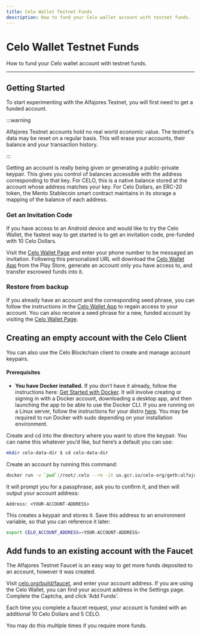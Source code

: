 ```yaml
---
title: Celo Wallet Testnet Funds
description: How to fund your Celo wallet account with testnet funds.
---
```


# Celo Wallet Testnet Funds

How to fund your Celo wallet account with testnet funds.

---

## Getting Started

To start experimenting with the Alfajores Testnet, you will first need to get a funded account.

:::warning

Alfajores Testnet accounts hold no real world economic value. The testnet's data may be reset on a regular basis. This will erase your accounts, their balance and your transaction history.

:::

Getting an account is really being given or generating a public-private keypair. This gives you control of balances accessible with the address corresponding to that key. For CELO, this is a native balance stored at the account whose address matches your key. For Celo Dollars, an ERC-20 token, the Mento Stablecoin smart contract maintains in its storage a mapping of the balance of each address.

### Get an Invitation Code

If you have access to an Android device and would like to try the Celo Wallet, the fastest way to get started is to get an invitation code, pre-funded with 10 Celo Dollars.

Visit the [Celo Wallet Page](https://celo.org/build/wallet) and enter your phone number to be messaged an invitation. Following this personalized URL will download the [Celo Wallet App](https://play.google.com/store/apps/details?id=org.celo.mobile.alfajores) from the Play Store, generate an account only you have access to, and transfer escrowed funds into it.

### Restore from backup

If you already have an account and the corresponding seed phrase, you can follow the instructions in the [Celo Wallet App](https://play.google.com/store/apps/details?id=org.celo.mobile.alfajores) to regain access to your account. You can also receive a seed phrase for a new, funded account by visiting the [Celo Wallet Page](https://celo.org/build/wallet).

## Creating an empty account with the Celo Client

You can also use the Celo Blockchain client to create and manage account keypairs.

#### **Prerequisites**

- **You have Docker installed.** If you don’t have it already, follow the instructions here: [Get Started with Docker](https://www.docker.com/get-started). It will involve creating or signing in with a Docker account, downloading a desktop app, and then launching the app to be able to use the Docker CLI. If you are running on a Linux server, follow the instructions for your distro [here](https://docs.docker.com/install/#server). You may be required to run Docker with sudo depending on your installation environment.

Create and cd into the directory where you want to store the keypair. You can name this whatever you’d like, but here’s a default you can use:

```bash
mkdir celo-data-dir $ cd celo-data-dir
```

Create an account by running this command:

```bash
docker run -v `pwd`:/root/.celo --rm -it us.gcr.io/celo-org/geth:alfajores account new
```

It will prompt you for a passphrase, ask you to confirm it, and then will output your account address:

`Address: <YOUR-ACCOUNT-ADDRESS>`

This creates a keypair and stores it. Save this address to an environment variable, so that you can reference it later:

```bash
export CELO_ACCOUNT_ADDRESS=<YOUR-ACCOUNT-ADDRESS>
```

## **Add funds to an existing account with the Faucet**

The Alfajores Testnet Faucet is an easy way to get more funds deposited to an account, however it was created.

Visit [celo.org/build/faucet](https://celo.org/build/faucet), and enter your account address. If you are using the Celo Wallet, you can find your account address in the Settings page. Complete the Captcha, and click 'Add Funds'.

Each time you complete a faucet request, your account is funded with an additional 10 Celo Dollars and 5 CELO.

You may do this multiple times if you require more funds.
